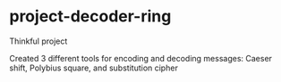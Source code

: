 # project-decoder-ring
Thinkful project

Created 3 different tools for encoding and decoding messages: Caeser shift, Polybius square, and substitution cipher
